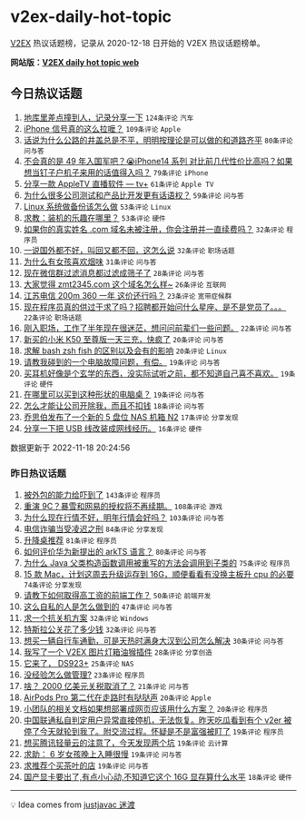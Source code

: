 # v2ex-daily-hot-topic

[V2EX](https://www.v2ex.com/) 热议话题榜，记录从 2020-12-18 日开始的 V2EX 热议话题榜单。

**网站版：[V2EX daily hot topic web](https://boojack.github.io/v2ex-daily-hot-topic-web/)**

## 今日热议话题

<!-- TODAY BEGIN -->

1. [地库里差点撞到人，记录分享一下](https://www.v2ex.com/t/896102) `124条评论` `汽车`
1. [iPhone 信号真的这么拉嚒？](https://www.v2ex.com/t/896159) `109条评论` `Apple`
1. [话说为什么公路的井盖总是不平，明明按理论是可以做的和道路齐平](https://www.v2ex.com/t/896118) `80条评论` `问与答`
1. [不会真的是 49 年入国军吧？😭iPhone14 系列 对比前几代性价比高吗？如果想当钉子户机子来用的话值得入吗？](https://www.v2ex.com/t/896132) `79条评论` `iPhone`
1. [分享一款 AppleTV 直播软件 — tv+](https://www.v2ex.com/t/896152) `61条评论` `Apple TV`
1. [为什么很多公司测试和产品比开发更有话语权？](https://www.v2ex.com/t/896101) `59条评论` `问与答`
1. [Linux 系统做备份该怎么做](https://www.v2ex.com/t/896119) `53条评论` `Linux`
1. [求教：装机的乐趣在哪里？](https://www.v2ex.com/t/896181) `53条评论` `硬件`
1. [如果你的真实姓名 .com 域名未被注册，你会注册并一直续费吗？](https://www.v2ex.com/t/896325) `32条评论` `程序员`
1. [一说国外都不好，叫回又都不回，这怎么说](https://www.v2ex.com/t/896269) `32条评论` `职场话题`
1. [为什么有女孩喜欢烟味](https://www.v2ex.com/t/896236) `31条评论` `问与答`
1. [现在微信群过滤消息都过滤成筛子了](https://www.v2ex.com/t/896169) `28条评论` `问与答`
1. [大家觉得 zmt2345.com 这个域名怎么样~](https://www.v2ex.com/t/896201) `26条评论` `互联网`
1. [江苏电信 200m 360 一年 这价还行吗？](https://www.v2ex.com/t/896252) `23条评论` `宽带症候群`
1. [现在程序员真的供过于求了吗？招聘都开始问什么星座、是不是党员了。。。](https://www.v2ex.com/t/896261) `22条评论` `职场话题`
1. [刚入职场，工作了半年现在很迷茫，想问问前辈们一些问题。](https://www.v2ex.com/t/896149) `22条评论` `问与答`
1. [新买的小米 K50 至尊版一天三充，快疯了](https://www.v2ex.com/t/896170) `20条评论` `问与答`
1. [求解 bash zsh fish 的区别以及会有的影响](https://www.v2ex.com/t/896148) `20条评论` `Linux`
1. [请教我碰到的一个电脑故障问题，有偿。](https://www.v2ex.com/t/896179) `19条评论` `问与答`
1. [买耳机好像是个玄学的东西，没实际试听之前，都不知道自己喜不喜欢。](https://www.v2ex.com/t/896146) `19条评论` `硬件`
1. [在哪里可以买到这种形状的电脑桌？](https://www.v2ex.com/t/896140) `19条评论` `问与答`
1. [怎么才能让公司开除我，而且不扣钱](https://www.v2ex.com/t/896133) `18条评论` `问与答`
1. [乔思伯发布了一个新的 5 盘位 NAS 机箱 N2](https://www.v2ex.com/t/896321) `17条评论` `分享发现`
1. [分享一下把 USB 线改装成网线经历。](https://www.v2ex.com/t/896120) `16条评论` `硬件`

数据更新于 2022-11-18 20:24:56

<!-- TODAY END -->

### 昨日热议话题

<!-- YESTERDAY BEGIN -->

1. [被外包的能力给吓到了](https://www.v2ex.com/t/895875) `143条评论` `程序员`
1. [重演 9C？暴雪和网易的授权将不再续期。](https://www.v2ex.com/t/895884) `108条评论` `游戏`
1. [为什么现在行情不好，明年行情会好吗？](https://www.v2ex.com/t/895868) `103条评论` `问与答`
1. [电信诈骗当受凌迟之刑](https://www.v2ex.com/t/895883) `84条评论` `分享发现`
1. [升降桌推荐](https://www.v2ex.com/t/895826) `81条评论` `程序员`
1. [如何评价华为新提出的 arkTS 语言？](https://www.v2ex.com/t/895887) `80条评论` `问与答`
1. [为什么 Java 父类构造函数调用被重写的方法会调用到子类的](https://www.v2ex.com/t/895919) `75条评论` `程序员`
1. [15 款 Mac，计划这周去升级运存到 16G，顺便看看有没换主板升 cpu 的必要](https://www.v2ex.com/t/895846) `74条评论` `分享发现`
1. [请教下如何取得高工资的前端工作？](https://www.v2ex.com/t/895828) `50条评论` `前端开发`
1. [这么自私的人是怎么做到的](https://www.v2ex.com/t/895864) `47条评论` `问与答`
1. [求一个抗关机方案](https://www.v2ex.com/t/895993) `32条评论` `Windows`
1. [特斯拉公关花了多少钱](https://www.v2ex.com/t/895954) `32条评论` `问与答`
1. [想买一辆自行车通勤，可是天热时满身大汉到公司怎么解决](https://www.v2ex.com/t/895959) `30条评论` `问与答`
1. [我写了一个 V2EX 图片灯箱油猴插件](https://www.v2ex.com/t/895946) `28条评论` `分享创造`
1. [它来了， DS923+](https://www.v2ex.com/t/895891) `25条评论` `NAS`
1. [没经验怎么做管理?](https://www.v2ex.com/t/895929) `23条评论` `程序员`
1. [啥？ 2000 亿美元关税取消了？](https://www.v2ex.com/t/895879) `21条评论` `问与答`
1. [AirPods Pro 第二代在走路时有哒哒声](https://www.v2ex.com/t/896040) `20条评论` `Apple`
1. [小团队的相关文档如果想部署成网页应该用什么方案？](https://www.v2ex.com/t/895898) `20条评论` `程序员`
1. [中国联通私自判定用户异常直接停机，无法恢复。昨天吃瓜看到有个 v2er 被停了今天就轮到我了。附交流过程。怀疑是不是富强被盯了](https://www.v2ex.com/t/896035) `19条评论` `程序员`
1. [想买腾讯轻量云的注意了，今天发现两个坑](https://www.v2ex.com/t/895977) `19条评论` `云计算`
1. [求助： 6 岁女孩晚上入睡很慢](https://www.v2ex.com/t/895881) `19条评论` `问与答`
1. [求推荐个买茶叶的店](https://www.v2ex.com/t/895876) `19条评论` `问与答`
1. [国产显卡要出了,有点小心动,不知道它这个 16G 显存算什么水平](https://www.v2ex.com/t/896053) `18条评论` `硬件`

<!-- YESTERDAY END -->

---

💡 Idea comes from [justjavac 迷渡](https://github.com/justjavac/)
